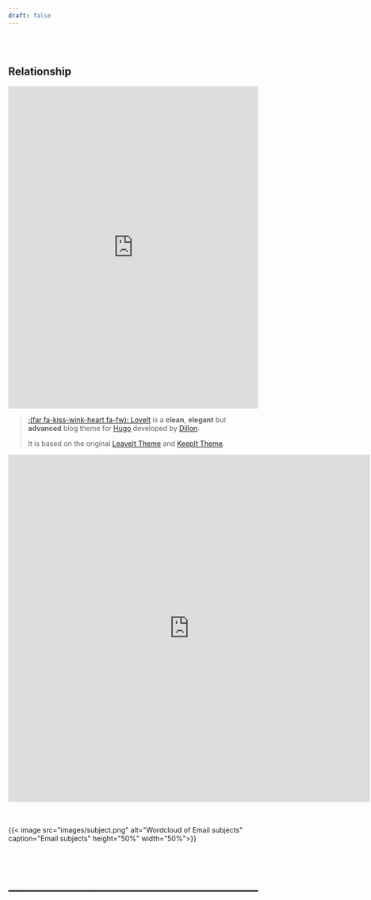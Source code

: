 ```yaml
---
draft: false
---
```


<br>
<br>

## Relationship

<iframe id="igraph" scrolling="no" style="border:none;" seamless="seamless" src="https://email-chord.netlify.app/" height="650" width="100%"></iframe>

> [:(far fa-kiss-wink-heart fa-fw): LoveIt](https://github.com/dillonzq/LoveIt) is a **clean**, **elegant** but **advanced** blog theme for [Hugo](https://gohugo.io/) developed by [Dillon](https://dillonzq.com).
>
> It is based on the original [LeaveIt Theme](https://github.com/liuzc/LeaveIt) and [KeepIt Theme](https://github.com/Fastbyte01/KeepIt).

<iframe id="igraph" scrolling="no" style="border:none;" seamless="seamless" src="https://email-from-to.netlify.app/" height="700" width="730"></iframe>

<br>
<br>
<br>

{{< image src="images/subject.png" alt="Wordcloud of Email subjects" caption="Email subjects" height="50%" width="50%">}}

<br>
<br>
<br>
<br>

<hr style="border:0.5px dashed black"> </hr>

